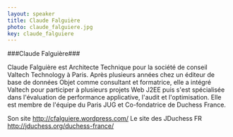 ```yaml
---
layout: speaker
title: Claude Falguière
photo: claude_falguiere.jpg
key: claude_falguiere
---
```


###Claude Falguière###

Claude Falguière est Architecte Technique pour la société de conseil Valtech Technology à Paris. Après plusieurs années chez un éditeur de base de données Objet comme consultant et formatrice, elle a intégré Valtech pour participer à plusieurs projets Web J2EE puis s'est spécialisée dans l'évaluation de performance applicative, l'audit et l'optimisation. Elle est membre de l'équipe du Paris JUG et Co-fondatrice de Duchess France. 

Son site http://cfalguiere.wordpress.com/
Le site des JDuchess FR http://jduchess.org/duchess-france/
